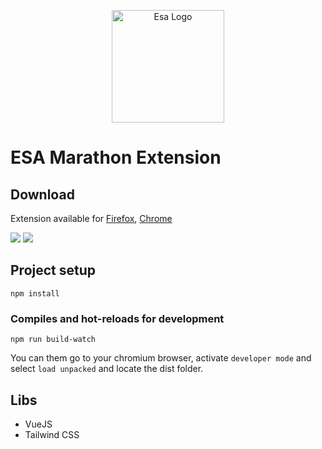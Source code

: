<p align="center">
  <a href="https://esamarathon.com" target="_blank" rel="noopener noreferrer">
    <img width="180" src="https://esamarathon.com/wp-content/uploads/2020/03/esa-logo-large_2.png" alt="Esa Logo">
  </a>
</p>

# ESA Marathon Extension

## Download

Extension available for [Firefox](https://addons.mozilla.org/en-US/firefox/addon/esamarathon-summer-companion/), [Chrome]()

[![](https://img.shields.io/chrome-web-store/v/nkjpmdgmehmjlgommahdmelonilbakgc?style=flat-square)](https://chrome.google.com/webstore/detail/esamarathon-summer-2022-c/nkjpmdgmehmjlgommahdmelonilbakgc) [![](https://img.shields.io/amo/v/esamarathon-summer-companion?style=flat-square)](https://addons.mozilla.org/en-US/firefox/addon/esamarathon-summer-companion/)

## Project setup
```
npm install
```

### Compiles and hot-reloads for development
```
npm run build-watch
```
You can them go to your chromium browser, activate `developer mode` and select `load unpacked` and locate the dist folder.

## Libs
- VueJS
- Tailwind CSS